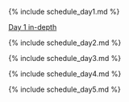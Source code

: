 {% include schedule_day1.md %}

[Day 1 in-depth](day1.html)

{% include schedule_day2.md %}

{% include schedule_day3.md %}

{% include schedule_day4.md %}

{% include schedule_day5.md %}
